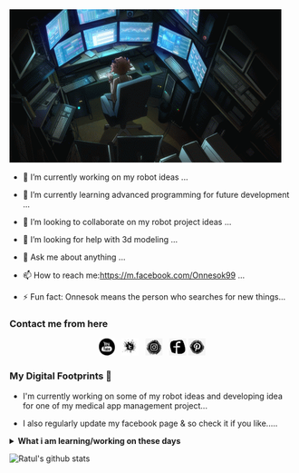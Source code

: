 <img src="https://github.com/Onnesok/Onnesok/blob/master/github1.gif">


<!--
**Onnesok/Onnesok** is a ✨ _special_ ✨ repository because its `README.md` (this file) appears on your GitHub profile.

Here are some ideas to get you started:
-->

- 🔭 I’m currently working on my robot ideas  ...
- 🌱 I’m currently learning advanced programming for future development  ...
- 👯 I’m looking to collaborate on my robot project ideas ...
- 🤔 I’m looking for help with 3d modeling ...
- 💬 Ask me about anything ...
- 📫 How to reach me:https://m.facebook.com/Onnesok99 ...

- ⚡ Fun fact: Onnesok means the person who searches for new things...


### Contact me from here

<p align='center'>
<a href="https://www.youtube.com/Onnesok"><img height="30" src="https://github.com/Onnesok/Onnesok/blob/master/youtube.png" raw=true"></a>&nbsp;&nbsp;
<a href="https://twitter.com/"><img height="30" src="https://github.com/Onnesok/Onnesok/blob/master/twitter.png" raw=true"></a>&nbsp;&nbsp;
<a href="https://www.instagram.com/Onnesok/"><img height="30" src="https://github.com/Onnesok/Onnesok/blob/master/instagram.png" raw=true"></a>&nbsp;&nbsp;
<a href="https://www.facebook.com/Onnesok99/"><img height="30" src="https://github.com/Onnesok/Onnesok/blob/master/facebook_logo.png" raw=true"></a>
<a href="https://www.pinterest.com/ratulhasan94/"><img height="30" src="https://github.com/Onnesok/Onnesok/blob/master/pinterest.png" raw=true"></a>
</p>

### My Digital Footprints 🌱

- I'm currently working on some of my robot ideas and developing idea for one of my medical app management project...

- I also regularly update my facebook page & so check it if you like.....


<details>
 <summary><strong>What i am learning/working on these days</strong></summary>
   - python <br/>
   - Working with micro-processors <br/>
   - Building something awesome <br/>
   - studying <br/>
</details>

![Ratul's github stats](https://github-readme-stats.vercel.app/api?username=Onnesok&hide=contribs,prs&show_icons=true&hide_border=true&title_color=000)

